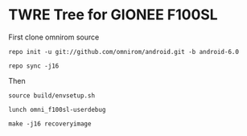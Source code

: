 TWRE Tree for GIONEE F100SL
===========================
First clone omnirom source

    repo init -u git://github.com/omnirom/android.git -b android-6.0
    
    repo sync -j16

Then

    source build/envsetup.sh
   
    lunch omni_f100sl-userdebug

    make -j16 recoveryimage
